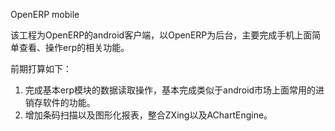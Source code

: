 OpenERP mobile

该工程为OpenERP的android客户端，以OpenERP为后台，主要完成手机上面简单查看、操作erp的相关功能。

前期打算如下：
 1. 完成基本erp模块的数据读取操作，基本完成类似于android市场上面常用的进销存软件的功能。 
 2. 增加条码扫描以及图形化报表，整合ZXing以及AChartEngine。
